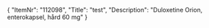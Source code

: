 {
  "ItemNr": "112098",
  "Title": "test",
  "Description": "Duloxetine Orion, enterokapsel, hård 60 mg"
}